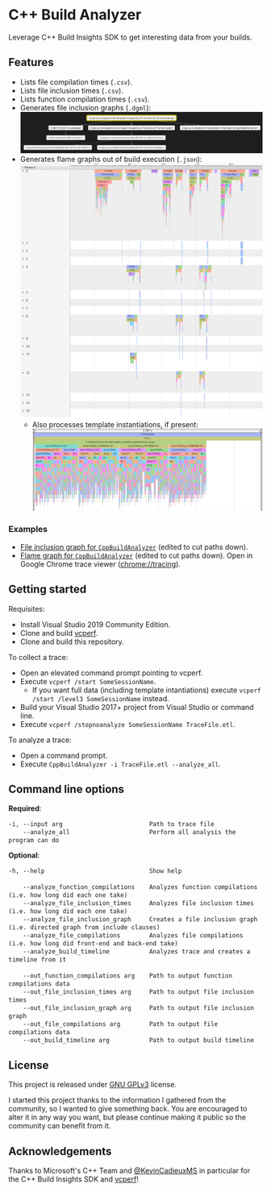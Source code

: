 # C++ Build Analyzer

Leverage C++ Build Insights SDK to get interesting data from your builds.

## Features

  * Lists file compilation times (`.csv`).
  * Lists file inclusion times (`.csv`).
  * Lists function compilation times (`.csv`).
  * Generates file inclusion graphs (`.dgml`):
    ![File inclusion graph, .dgml file](./readme-samples/file-inclusion-graph.png "File inclusion graph, .dgml file")
  * Generates flame graphs out of build execution (`.json`):
    ![Flame graph: CppBuildAnalyzer](./readme-samples/flame-graph.png "Flame graph: CppBuildAnalyzer")
    * Also processes template instantiations, if present:
      ![Flame graph: template instantiation](./readme-samples/flame-graph-template-instantiation.png "Flame graph: template instantiation")

### Examples

  * [File inclusion graph for `CppBuildAnalyzer`](./readme-samples/FileInclusionGraph.dgml) (edited to cut paths down).
  * [Flame graph for `CppBuildAnalyzer`](./readme-samples/BuildTimeline.json) (edited to cut paths down). Open in Google Chrome trace viewer ([chrome://tracing](chrome://tracing)).

## Getting started

Requisites:

  * Install Visual Studio 2019 Community Edition.
  * Clone and build [vcperf](https://github.com/microsoft/vcperf).
  * Clone and build this repository.

To collect a trace:

  * Open an elevated command prompt pointing to vcperf.
  * Execute `vcperf /start SomeSessionName`.
    * If you want full data (including template intantiations) execute `vcperf /start /level3 SomeSessionName` instead.
  * Build your Visual Studio 2017+ project from Visual Studio or command line.
  * Execute `vcperf /stopnoanalyze SomeSessionName TraceFile.etl`.

To analyze a trace:

  * Open a command prompt.
  * Execute `CppBuildAnalyzer -i TraceFile.etl --analyze_all`.

## Command line options

**Required**:

    -i, --input arg                        Path to trace file
        --analyze_all                      Perform all analysis the program can do

**Optional**:
    
    -h, --help                             Show help
    
        --analyze_function_compilations    Analyzes function compilations (i.e. how long did each one take)
        --analyze_file_inclusion_times     Analyzes file inclusion times (i.e. how long did each one take)
        --analyze_file_inclusion_graph     Creates a file inclusion graph (i.e. directed graph from include clauses)
        --analyze_file_compilations        Analyzes file compilations (i.e. how long did front-end and back-end take)
        --analyze_build_timeline           Analyzes trace and creates a timeline from it

        --out_function_compilations arg    Path to output function compilations data
        --out_file_inclusion_times arg     Path to output file inclusion times
        --out_file_inclusion_graph arg     Path to output file inclusion graph
        --out_file_compilations arg        Path to output file compilations data
        --out_build_timeline arg           Path to output build timeline

## License

This project is released under [GNU GPLv3](https://github.com/MetanoKid/cpp-build-analyzer/blob/master/LICENSE.md) license.

I started this project thanks to the information I gathered from the community, so I wanted to give something back. You are encouraged to alter it in any way you want, but please continue making it public so the community can benefit from it.

## Acknowledgements

Thanks to Microsoft's C++ Team and [@KevinCadieuxMS](https://twitter.com/KevinCadieuxMS) in particular for the C++ Build Insights SDK and [vcperf](https://github.com/microsoft/vcperf)!
